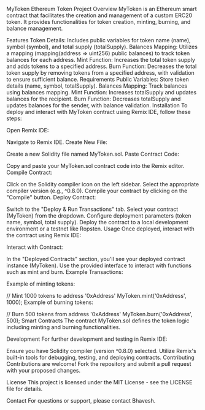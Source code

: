 MyToken Ethereum Token Project
Overview
MyToken is an Ethereum smart contract that facilitates the creation and management of a custom ERC20 token. It provides functionalities for token creation, minting, burning, and balance management.

Features
Token Details: Includes public variables for token name (name), symbol (symbol), and total supply (totalSupply).
Balances Mapping: Utilizes a mapping (mapping(address => uint256) public balances) to track token balances for each address.
Mint Function: Increases the total token supply and adds tokens to a specified address.
Burn Function: Decreases the total token supply by removing tokens from a specified address, with validation to ensure sufficient balance.
Requirements
Public Variables: Store token details (name, symbol, totalSupply).
Balances Mapping: Track balances using balances mapping.
Mint Function: Increases totalSupply and updates balances for the recipient.
Burn Function: Decreases totalSupply and updates balances for the sender, with balance validation.
Installation
To deploy and interact with MyToken contract using Remix IDE, follow these steps:

Open Remix IDE:

Navigate to Remix IDE.
Create New File:

Create a new Solidity file named MyToken.sol.
Paste Contract Code:

Copy and paste your MyToken.sol contract code into the Remix editor.
Compile Contract:

Click on the Solidity compiler icon on the left sidebar.
Select the appropriate compiler version (e.g., ^0.8.0).
Compile your contract by clicking on the "Compile" button.
Deploy Contract:

Switch to the "Deploy & Run Transactions" tab.
Select your contract (MyToken) from the dropdown.
Configure deployment parameters (token name, symbol, total supply).
Deploy the contract to a local development environment or a testnet like Ropsten.
Usage
Once deployed, interact with the contract using Remix IDE:

Interact with Contract:

In the "Deployed Contracts" section, you'll see your deployed contract instance (MyToken).
Use the provided interface to interact with functions such as mint and burn.
Example Transactions:

Example of minting tokens:

// Mint 1000 tokens to address '0xAddress'
MyToken.mint('0xAddress', 1000);
Example of burning tokens:

// Burn 500 tokens from address '0xAddress'
MyToken.burn('0xAddress', 500);
Smart Contracts
The contract MyToken.sol defines the token logic including minting and burning functionalities.

Development
For further development and testing in Remix IDE:

Ensure you have Solidity compiler (version ^0.8.0) selected.
Utilize Remix's built-in tools for debugging, testing, and deploying contracts.
Contributing
Contributions are welcome! Fork the repository and submit a pull request with your proposed changes.

License
This project is licensed under the MIT License - see the LICENSE file for details.

Contact
For questions or support, please contact Bhavesh.

